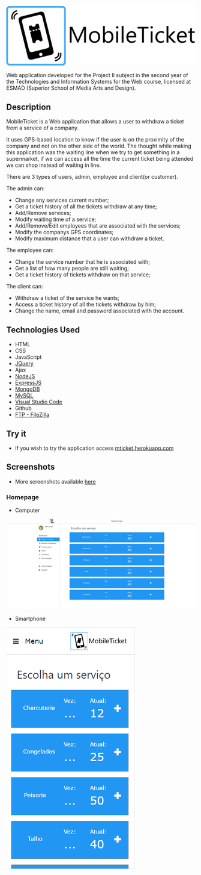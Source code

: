 ![MobileTicket](Screenshots/mTicketLogo.png)

Web application developed for the Project II subject in the second year of the Technologies and Information Systems for the Web course, licensed at ESMAD (Superior School of Media Arts and Design).

## Description

MobileTicket is a Web application that allows a user to withdraw a ticket from a service of a company.

It uses GPS-based location to know if the user is on the proximity of the company and not on the other side of the world.
The thought while making this application was the waiting line when we try to get something in a supermarket, if we can access all the time the current ticket being attended we can shop instead of waiting in line.

There are 3 types of users, admin, employee and client(or customer).

The admin can:
 - Change any services current number;
 - Get a ticket history of all the tickets withdraw at any time;
 - Add/Remove services;
 - Modify waiting time of a service;
 - Add/Remove/Edit employees that are associated with the services;
 - Modify the companys GPS coordinates;
 - Modify maximum distance that a user can withdraw a ticket.
 
 The employee can:
 - Change the service number that he is associated with;
 - Get a list of how many people are still waiting;
 - Get a ticket history of tickets withdraw on that service;
 
 The client can:
 - Withdraw a ticket of the service he wants;
 - Access a ticket history of all the tickets withdraw by him;
 - Change the name, email and password associated with the account.
 
 

## Technologies Used

* HTML
* CSS
* JavaScript
* [JQuery](https://jquery.com/)
* Ajax
* [NodeJS](https://nodejs.org/en/)
* [ExpressJS](https://expressjs.com/)
* [MongoDB](https://www.mongodb.com/)
* [MySQL](https://www.mysql.com/)
* [Visual Studio Code](https://code.visualstudio.com/)
* Github
* [FTP - FileZilla](https://filezilla-project.org/)

## Try it
* If you wish to try the application access [mticket.herokuapp.com](https://mticket.herokuapp.com)

## Screenshots

* More screenshots available [here](https://github.com/DanielC14/MobileTicket/tree/master/Screenshots)

### Homepage

* Computer

![Homepage PC](Screenshots/PC/homepage.png?raw=true)

* Smartphone

![Homepage Smartphone](Screenshots/SmartPhone/homepage.png?raw=true)
